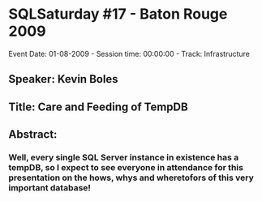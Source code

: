 # SQLSaturday #17 - Baton Rouge 2009
Event Date: 01-08-2009 - Session time: 00:00:00 - Track: Infrastructure
## Speaker: Kevin Boles
## Title: Care and Feeding of TempDB
## Abstract:
### Well, every single SQL Server instance in existence has a tempDB, so I expect to see everyone in attendance for this presentation on the hows, whys and wheretofors of this very important database!
